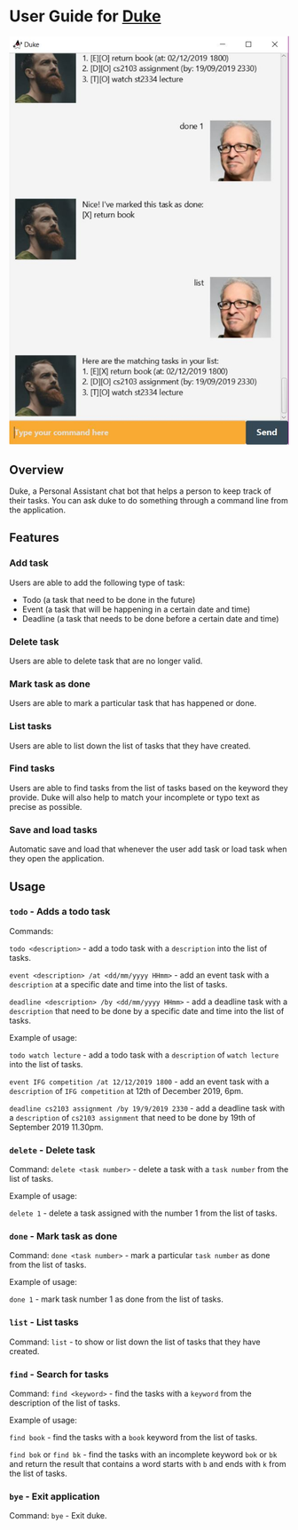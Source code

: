 # User Guide for [Duke](https://github.com/victorvic54/duke)
![Image](Ui.png)

## Overview
Duke, a Personal Assistant chat bot that helps a person to keep 
track of their tasks. You can ask duke to do something through a command line from the application.

## Features 
### Add task
Users are able to add the following type of task:
- Todo (a task that need to be done in the future)
- Event (a task that will be happening in a certain date and time)
- Deadline (a task that needs to be done before a certain date and time)

### Delete task
Users are able to delete task that are no longer valid.

### Mark task as done
Users are able to mark a particular task that has happened or done.

### List tasks
Users are able to list down the list of tasks that they have created.

### Find tasks
Users are able to find tasks from the list of tasks based on the keyword they provide.
Duke will also help to match your incomplete or typo text as precise as possible.

### Save and load tasks
Automatic save and load that whenever the user add task or load task when they open the application.

## Usage

### `todo` - Adds a todo task
Commands: 

`todo <description>` - add a todo task with a `description` into the list of tasks.

`event <description> /at <dd/mm/yyyy HHmm>` - add an event task with a `description` at a specific date and time into the list of tasks.

`deadline <description> /by <dd/mm/yyyy HHmm>` - add a deadline task with a `description` that need to be done by a specific date and time into the list of tasks.

Example of usage:

`todo watch lecture` - add a todo task with a `description` of `watch lecture` into the list of tasks.

`event IFG competition /at 12/12/2019 1800` - add an event task with a `description` of `IFG competition` at 12th of December 2019, 6pm.

`deadline cs2103 assignment /by 19/9/2019 2330` - add a deadline task with a `description` of `cs2103 assignment` that need to be done by 19th of September 2019 11.30pm.

### `delete` - Delete task

Command:
`delete <task number>` - delete a task with a `task number` from the list of tasks.

Example of usage:

`delete 1` - delete a task assigned with the number 1 from the list of tasks.

### `done` - Mark task as done
Command:
`done <task number>` - mark a particular `task number` as done from the list of tasks.

Example of usage:

`done 1` - mark task number 1 as done from the list of tasks.

### `list` - List tasks
Command: `list` - to show or list down the list of tasks that they have created.

### `find` - Search for tasks
Command: `find <keyword>` - find the tasks with a `keyword` from the description of the list of tasks.

Example of usage:

`find book` - find the tasks with a `book` keyword from the list of tasks.

`find bok` or `find bk`  - find the tasks with an incomplete keyword `bok` or `bk` and return the 
result that contains a word starts with `b` and ends with `k` from the list of tasks.

### `bye` - Exit application
Command:
`bye` - Exit duke.